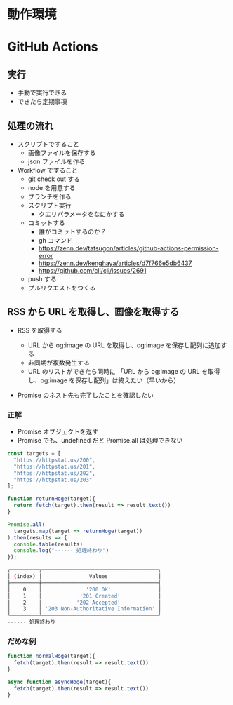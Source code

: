 # 動作環境

# GitHub Actions

## 実行

- 手動で実行できる
- できたら定期事項

## 処理の流れ

- スクリプトですること
  - 画像ファイルを保存する
  - json ファイルを作る
- Workflow ですること
  - git check out する
  - node を用意する
  - ブランチを作る
  - スクリプト実行
    - クエリパラメータをなにかする
  - コミットする
    - 誰がコミットするのか？
    - gh コマンド
    - https://zenn.dev/tatsugon/articles/github-actions-permission-error
    - https://zenn.dev/kenghaya/articles/d7f766e5db6437
    - https://github.com/cli/cli/issues/2691
  - push する
  - プルリクエストをつくる

## RSS から URL を取得し、画像を取得する

- RSS を取得する
  - URL から og:image の URL を取得し、og:image を保存し配列に追加する
  - 非同期が複数発生する
  - URL のリストができたら同時に 「URL から og:image の URL を取得し、og:image を保存し配列」は終えたい（早いから）

- Promise のネスト先も完了したことを確認したい


### 正解

- Promise オブジェクトを返す
- Promise でも、undefined だと Promise.all は処理できない

```javascript
const targets = [
  "https://httpstat.us/200",
  "https://httpstat.us/201",
  "https://httpstat.us/202",
  "https://httpstat.us/203"
];

function returnHoge(target){
  return fetch(target).then(result => result.text())
}

Promise.all(
  targets.map(target => returnHoge(target))
).then(results => {
  console.table(results)
  console.log("------ 処理終わり")
});
```

```bash
┌─────────┬─────────────────────────────────────┐
│ (index) │               Values                │
├─────────┼─────────────────────────────────────┤
│    0    │              '200 OK'               │
│    1    │            '201 Created'            │
│    2    │           '202 Accepted'            │
│    3    │ '203 Non-Authoritative Information' │
└─────────┴─────────────────────────────────────┘
------ 処理終わり
```

### だめな例

```javascript
function normalHoge(target){
  fetch(target).then(result => result.text())
}
```

```javascript
async function asyncHoge(target){
  fetch(target).then(result => result.text())
}
```
